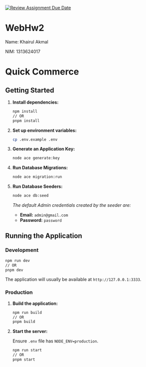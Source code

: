 [![Review Assignment Due Date](https://classroom.github.com/assets/deadline-readme-button-22041afd0340ce965d47ae6ef1cefeee28c7c493a6346c4f15d667ab976d596c.svg)](https://classroom.github.com/a/VfW8bnt7)

# WebHw2

Name: Khairul Akmal

NIM: 1313624017

# Quick Commerce

## Getting Started

1.  **Install dependencies:**

    ```bash
    npm install
    // OR
    pnpm install
    ```

2.  **Set up environment variables:**

    ```bash
    cp .env.example .env
    ```

3.  **Generate an Application Key:**

    ```bash
    node ace generate:key
    ```

4.  **Run Database Migrations:**

    ```bash
    node ace migration:run
    ```

5.  **Run Database Seeders:**
    ```bash
    node ace db:seed
    ```
    _The default Admin credentials created by the seeder are:_
    - **Email:** `admin@gmail.com`
    - **Password:** `password`

## Running the Application

### Development

```bash
npm run dev
// OR
pnpm dev
```

The application will usually be available at `http://127.0.0.1:3333`.

### Production

1.  **Build the application:**

    ```bash
    npm run build
    // OR
    pnpm build
    ```

2.  **Start the server:**

    Ensure `.env` file has `NODE_ENV=production`.

    ```bash
    npm run start
    // OR
    pnpm start
    ```
